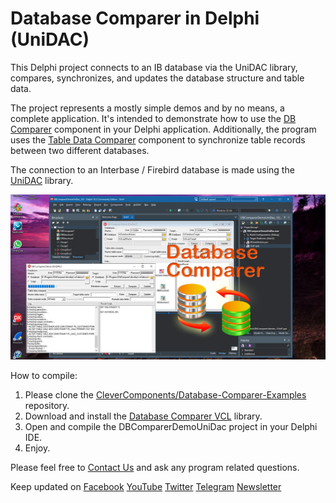 # Database Comparer in Delphi (UniDAC)

This Delphi project connects to an IB database via the UniDAC library, compares, synchronizes, and updates the database structure and table data.   

The project represents a mostly simple demos and by no means, a complete application. It's intended to demonstrate how to use the [DB Comparer](https://www.clevercomponents.com/products/dbcvcl/dbcomparer.asp) component in your Delphi application. Additionally, the program uses the [Table Data Comparer](https://www.clevercomponents.com/products/dbcvcl/tabledatacomparer.asp) component to synchronize table records between two different databases.   
   
   
   
The connection to an Interbase / Firebird database is made using the [UniDAC](https://www.devart.com/unidac/) library.

![Screenshot](dbcomparer-unidac-fb.jpg)

How to compile:   
1. Please clone the [CleverComponents/Database-Comparer-Examples](https://github.com/CleverComponents/Database-Comparer-Examples) repository.
2. Download and install the [Database Comparer VCL](https://www.clevercomponents.com/downloads/dbc/dbcvcldownload.asp) library.
3. Open and compile the DBComparerDemoUniDac project in your Delphi IDE.
4. Enjoy.

Please feel free to [Contact Us](https://www.clevercomponents.com/support/) and ask any program related questions.   

Keep updated on [Facebook](http://www.facebook.com/clevercomponents)   [YouTube](https://www.youtube.com/channel/UC9Si4WNQVSeXQMjdEJ8j1fg)   [Twitter](https://twitter.com/CleverComponent)   [Telegram](https://t.me/clevercomponents)   [Newsletter](https://www.clevercomponents.com/home/maillist.asp)   
